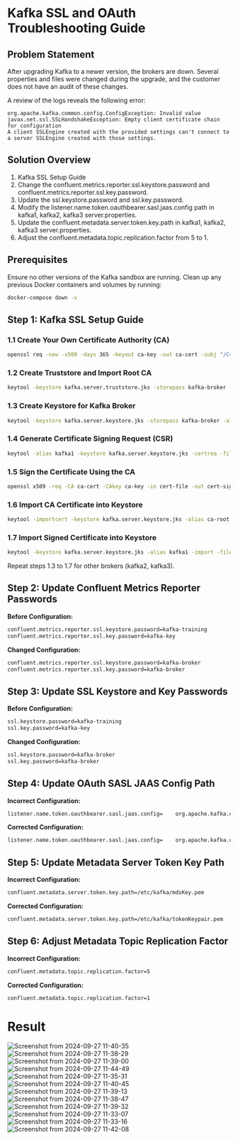 
# Kafka SSL and OAuth Troubleshooting Guide

## Problem Statement
After upgrading Kafka to a newer version, the brokers are down. Several properties and files were changed during the upgrade, and the customer does not have an audit of these changes.

A review of the logs reveals the following error:

```
org.apache.kafka.common.config.ConfigException: Invalid value javax.net.ssl.SSLHandshakeException: Empty client certificate chain for configuration
A client SSLEngine created with the provided settings can't connect to a server SSLEngine created with those settings.
```

## Solution Overview
1. Kafka SSL Setup Guide
2. Change the confluent.metrics.reporter.ssl.keystore.password and confluent.metrics.reporter.ssl.key.password.
3. Update the ssl.keystore.password and ssl.key.password.
4. Modify the listener.name.token.oauthbearer.sasl.jaas.config path in kafka1, kafka2, kafka3 server.properties.
5. Update the confluent.metadata.server.token.key.path in kafka1, kafka2, kafka3 server.properties.
6. Adjust the confluent.metadata.topic.replication.factor from 5 to 1.

## Prerequisites
Ensure no other versions of the Kafka sandbox are running. Clean up any previous Docker containers and volumes by running:

```bash
docker-compose down -v
```

## Step 1: Kafka SSL Setup Guide

### 1.1 Create Your Own Certificate Authority (CA)
```bash
openssl req -new -x509 -days 365 -keyout ca-key -out ca-cert -subj "/C=DE/ST=NRW/L=MS/O=juplo/OU=kafka/CN=Root-CA" -passout pass:kafka-broker
```

### 1.2 Create Truststore and Import Root CA
```bash
keytool -keystore kafka.server.truststore.jks -storepass kafka-broker -import -alias ca-root -file ca-cert -noprompt
```

### 1.3 Create Keystore for Kafka Broker
```bash
keytool -keystore kafka.server.keystore.jks -storepass kafka-broker -alias kafka1 -validity 365 -keyalg RSA -genkeypair -keypass kafka-broker -dname "CN=kafka1,OU=kafka,O=juplo,L=MS,ST=NRW,C=DE"
```

### 1.4 Generate Certificate Signing Request (CSR)
```bash
keytool -alias kafka1 -keystore kafka.server.keystore.jks -certreq -file cert-file -storepass kafka-broker -keypass kafka-broker
```

### 1.5 Sign the Certificate Using the CA
```bash
openssl x509 -req -CA ca-cert -CAkey ca-key -in cert-file -out cert-signed -days 365 -CAcreateserial -passin pass:kafka-broker -extensions SAN -extfile <(printf "[SAN]\nsubjectAltName=DNS:kafka1,DNS:localhost")
```

### 1.6 Import CA Certificate into Keystore
```bash
keytool -importcert -keystore kafka.server.keystore.jks -alias ca-root -file ca-cert -storepass kafka-broker -keypass kafka-broker -noprompt
```

### 1.7 Import Signed Certificate into Keystore
```bash
keytool -keystore kafka.server.keystore.jks -alias kafka1 -import -file cert-signed -storepass kafka-broker -keypass kafka-broker -noprompt
```

Repeat steps 1.3 to 1.7 for other brokers (kafka2, kafka3).

## Step 2: Update Confluent Metrics Reporter Passwords

**Before Configuration:**
```bash
confluent.metrics.reporter.ssl.keystore.password=kafka-training
confluent.metrics.reporter.ssl.key.password=kafka-key
```

**Changed Configuration:**
```bash
confluent.metrics.reporter.ssl.keystore.password=kafka-broker
confluent.metrics.reporter.ssl.key.password=kafka-broker
```

## Step 3: Update SSL Keystore and Key Passwords

**Before Configuration:**
```bash
ssl.keystore.password=kafka-training
ssl.key.password=kafka-key
```

**Changed Configuration:**
```bash
ssl.keystore.password=kafka-broker
ssl.key.password=kafka-broker
```

## Step 4: Update OAuth SASL JAAS Config Path

**Incorrect Configuration:**
```bash
listener.name.token.oauthbearer.sasl.jaas.config=    org.apache.kafka.common.security.oauthbearer.OAuthBearerLoginModule required    publicKeyPath="/etc/kafka/pub.pem";
```

**Corrected Configuration:**
```bash
listener.name.token.oauthbearer.sasl.jaas.config=    org.apache.kafka.common.security.oauthbearer.OAuthBearerLoginModule required    publicKeyPath="/etc/kafka/public.pem";
```

## Step 5: Update Metadata Server Token Key Path

**Incorrect Configuration:**
```bash
confluent.metadata.server.token.key.path=/etc/kafka/mdsKey.pem
```

**Corrected Configuration:**
```bash
confluent.metadata.server.token.key.path=/etc/kafka/tokenKeypair.pem
```

## Step 6: Adjust Metadata Topic Replication Factor

**Incorrect Configuration:**
```bash
confluent.metadata.topic.replication.factor=5
```

**Corrected Configuration:**
```bash
confluent.metadata.topic.replication.factor=1
```

# Result

![Screenshot from 2024-09-27 11-40-35](images/Screenshot%20from%202024-09-27%2011-40-35.png)
![Screenshot from 2024-09-27 11-38-29](images/Screenshot%20from%202024-09-27%2011-38-29.png)
![Screenshot from 2024-09-27 11-39-00](images/Screenshot%20from%202024-09-27%2011-39-00.png)
![Screenshot from 2024-09-27 11-44-49](images/Screenshot%20from%202024-09-27%2011-44-49.png)
![Screenshot from 2024-09-27 11-35-31](images/Screenshot%20from%202024-09-27%2011-35-31.png)
![Screenshot from 2024-09-27 11-40-45](images/Screenshot%20from%202024-09-27%2011-40-45.png)
![Screenshot from 2024-09-27 11-39-13](images/Screenshot%20from%202024-09-27%2011-39-13.png)
![Screenshot from 2024-09-27 11-38-47](images/Screenshot%20from%202024-09-27%2011-38-47.png)
![Screenshot from 2024-09-27 11-39-32](images/Screenshot%20from%202024-09-27%2011-39-32.png)
![Screenshot from 2024-09-27 11-33-07](images/Screenshot%20from%202024-09-27%2011-33-07.png)
![Screenshot from 2024-09-27 11-33-16](images/Screenshot%20from%202024-09-27%2011-33-16.png)
![Screenshot from 2024-09-27 11-42-08](images/Screenshot%20from%202024-09-27%2011-42-08.png)
